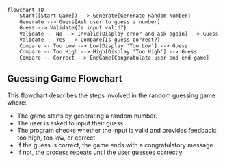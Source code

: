 ``` mermaid
flowchart TD
    Start([Start Game]) --> Generate[Generate Random Number]
    Generate --> Guess[Ask user to guess a number]
    Guess --> Validate{Is input valid?}
    Validate -- No --> Invalid[Display error and ask again] --> Guess
    Validate -- Yes --> Compare{Is guess correct?}
    Compare -- Too Low --> Low[Display 'Too Low'] --> Guess
    Compare -- Too High --> High[Display 'Too High'] --> Guess
    Compare -- Correct --> EndGame[Congratulate user and end game]
```
## Guessing Game Flowchart
This flowchart describes the steps involved in the random guessing game where:
- The game starts by generating a random number.
- The user is asked to input their guess.
- The program checks whether the input is valid and provides feedback: too high, too low, or correct.
- If the guess is correct, the game ends with a congratulatory message.
- If not, the process repeats until the user guesses correctly.



